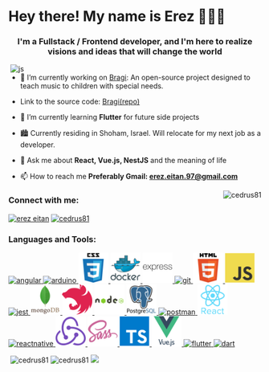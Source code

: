 <h1>Hey there! My name is Erez 👋👋👋</h1>
<h3 align="center">I'm a Fullstack / Frontend developer, and I'm here to realize visions and ideas that will change the world</h3>
<img align="right" alt="js" width="500" src="https://miro.medium.com/v2/resize:fit:720/0*de0IdiUSoJTwgsys.gif">

- 🔭 I’m currently working on [Bragi](https://bragi.onrender.com/): An open-source project designed to teach music to children with special needs.

- Link to the source code: [Bragi(repo)](https://github.com/maorlayani/Imagine-Junex)

- 🌱 I’m currently learning **Flutter** for future side projects

- 🏙️ Currently residing in Shoham, Israel. Will relocate for my next job as a developer.

- 💬 Ask me about **React, Vue.js, NestJS** and the meaning of life

- 📫 How to reach me **Preferably Gmail: erez.eitan.97@gmail.com**

<span>
  <img align="right" src="https://github-readme-stats.vercel.app/api/top-langs?username=cedrus81&show_icons=true&locale=en&layout=compact" alt="cedrus81" />            </span>

<h3 align="left">Connect with me:</h3>
<p align="left">
<a href="https://linkedin.com/in/erez eitan" target="blank"><img align="center" src="https://raw.githubusercontent.com/rahuldkjain/github-profile-readme-generator/master/src/images/icons/Social/linked-in-alt.svg" alt="erez eitan" height="30" width="40" /></a>
<a href="https://www.leetcode.com/cedrus81" target="blank"><img align="center" src="https://cdn.iconscout.com/icon/free/png-256/free-leetcode-3521542-2944960.png" alt="cedrus81" height="40" width="40" /></a>
</p>

<h3 align="left">Languages and Tools:</h3>
<p align="left"> <a href="https://angular.io" target="_blank" rel="noreferrer"> <img src="https://angular.io/assets/images/logos/angular/angular.svg" alt="angular" width="60" height="60"/> </a> <a href="https://www.arduino.cc/" target="_blank" rel="noreferrer"> <img src="https://cdn.worldvectorlogo.com/logos/arduino-1.svg" alt="arduino" width="60" height="60"/> </a> <a href="https://www.w3schools.com/css/" target="_blank" rel="noreferrer"> <img src="https://raw.githubusercontent.com/devicons/devicon/master/icons/css3/css3-original-wordmark.svg" alt="css3" width="60" height="60"/> </a> <a href="https://www.docker.com/" target="_blank" rel="noreferrer"> <img src="https://raw.githubusercontent.com/devicons/devicon/master/icons/docker/docker-original-wordmark.svg" alt="docker" width="60" height="60"/> </a> <a href="https://expressjs.com" target="_blank" rel="noreferrer"> <img src="https://raw.githubusercontent.com/devicons/devicon/master/icons/express/express-original-wordmark.svg" alt="express" width="60" height="60"/> </a> <a href="https://git-scm.com/" target="_blank" rel="noreferrer"> <img src="https://www.vectorlogo.zone/logos/git-scm/git-scm-icon.svg" alt="git" width="60" height="60"/> </a> <a href="https://www.w3.org/html/" target="_blank" rel="noreferrer"> <img src="https://raw.githubusercontent.com/devicons/devicon/master/icons/html5/html5-original-wordmark.svg" alt="html5" width="60" height="60"/> </a> <a href="https://developer.mozilla.org/en-US/docs/Web/JavaScript" target="_blank" rel="noreferrer"> <img src="https://raw.githubusercontent.com/devicons/devicon/master/icons/javascript/javascript-original.svg" alt="javascript" width="60" height="60"/> </a> <a href="https://jestjs.io" target="_blank" rel="noreferrer"> <img src="https://www.vectorlogo.zone/logos/jestjsio/jestjsio-icon.svg" alt="jest" width="60" height="60"/> </a>  <a href="https://www.mongodb.com/" target="_blank" rel="noreferrer"> <img src="https://raw.githubusercontent.com/devicons/devicon/master/icons/mongodb/mongodb-original-wordmark.svg" alt="mongodb" width="60" height="60"/> </a> <a href="https://nestjs.com/" target="_blank" rel="noreferrer"> <img src="https://raw.githubusercontent.com/devicons/devicon/master/icons/nestjs/nestjs-plain.svg" alt="nestjs" width="60" height="60"/> </a> <a href="https://nodejs.org" target="_blank" rel="noreferrer"> <img src="https://raw.githubusercontent.com/devicons/devicon/master/icons/nodejs/nodejs-original-wordmark.svg" alt="nodejs" width="60" height="60"/> </a> <a href="https://www.postgresql.org" target="_blank" rel="noreferrer"> <img src="https://raw.githubusercontent.com/devicons/devicon/master/icons/postgresql/postgresql-original-wordmark.svg" alt="postgresql" width="60" height="60"/> </a> <a href="https://postman.com" target="_blank" rel="noreferrer"> <img src="https://www.vectorlogo.zone/logos/getpostman/getpostman-icon.svg" alt="postman" width="60" height="60"/> </a> <a href="https://reactjs.org/" target="_blank" rel="noreferrer"> <img src="https://raw.githubusercontent.com/devicons/devicon/master/icons/react/react-original-wordmark.svg" alt="react" width="60" height="60"/> </a> <a href="https://reactnative.dev/" target="_blank" rel="noreferrer"> <img src="https://reactnative.dev/img/header_logo.svg" alt="reactnative" width="60" height="60"/> </a> <a href="https://redux.js.org" target="_blank" rel="noreferrer"> <img src="https://raw.githubusercontent.com/devicons/devicon/master/icons/redux/redux-original.svg" alt="redux" width="60" height="60"/> </a> <a href="https://sass-lang.com" target="_blank" rel="noreferrer"> <img src="https://raw.githubusercontent.com/devicons/devicon/master/icons/sass/sass-original.svg" alt="sass" width="60" height="60"/> </a> <a href="https://www.typescriptlang.org/" target="_blank" rel="noreferrer"> <img src="https://raw.githubusercontent.com/devicons/devicon/master/icons/typescript/typescript-original.svg" alt="typescript" width="60" height="60"/> </a> <a href="https://vuejs.org/" target="_blank" rel="noreferrer"> <img src="https://raw.githubusercontent.com/devicons/devicon/master/icons/vuejs/vuejs-original-wordmark.svg" alt="vuejs" width="60" height="60"/> </a>
<a href="https://flutter.dev/" target="_blank" rel="noreferrer"> <img src="https://w7.pngwing.com/pngs/67/315/png-transparent-flutter-hd-logo.png" alt="flutter" width="60" height="60"/> </a>
<a href="https://dart.dev/" target="_blank" rel="noreferrer"> <img src="https://w7.pngwing.com/pngs/666/815/png-transparent-dart-google-chrome-web-application-flutter-darts-blue-angle-triangle.png" alt="dart" width="60" height="60"/> </a></p>

<span>
    <span align="center">&nbsp;<img src="https://github-readme-stats.vercel.app/api?username=cedrus81&show_icons=true&locale=en" alt="cedrus81" /></span>
    <span align="center"><img src="https://github-readme-streak-stats.herokuapp.com/?user=cedrus81&" alt="cedrus81" /></span>
</span>
<span align="center"><img id="preview" src="https://leetcode.card.workers.dev/Cedrus81?theme=nord&amp;font=&amp;extension=activity"></span>

                                                                                                               
